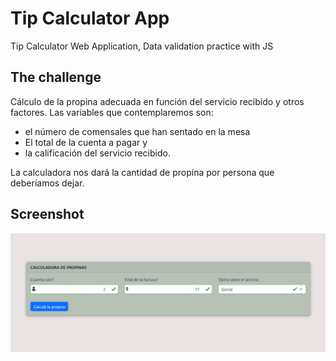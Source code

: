 # Tip Calculator App
Tip Calculator Web Application, Data validation practice with JS

## The challenge

Cálculo de la propina adecuada en función del servicio recibido y otros factores. 
Las variables que contemplaremos son:

- el número de comensales que han sentado en la mesa
- El total de la cuenta a pagar y 
- la calificación del servicio recibido. 

La calculadora nos dará la cantidad de propina por persona que deberíamos dejar.

## Screenshot

![Screenshot App](https://github.com/josueqm/tip-calculator/blob/main/images/screenshot.desktop.png)
